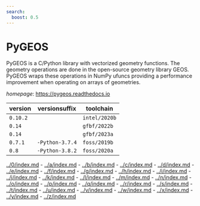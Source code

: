 ```yaml
---
search:
  boost: 0.5
---
```

# PyGEOS

PyGEOS is a C/Python library with vectorized geometry functions. The geometry operations are done in  the open-source geometry library GEOS. PyGEOS wraps these operations in NumPy ufuncs providing a performance  improvement when operating on arrays of geometries.

*homepage*: <https://pygeos.readthedocs.io>

version | versionsuffix | toolchain
--------|---------------|----------
``0.10.2`` |  | ``intel/2020b``
``0.14`` |  | ``gfbf/2022b``
``0.14`` |  | ``gfbf/2023a``
``0.7.1`` | ``-Python-3.7.4`` | ``foss/2019b``
``0.8`` | ``-Python-3.8.2`` | ``foss/2020a``

[../0/index.md](0) - [../a/index.md](a) - [../b/index.md](b) - [../c/index.md](c) - [../d/index.md](d) - [../e/index.md](e) - [../f/index.md](f) - [../g/index.md](g) - [../h/index.md](h) - [../i/index.md](i) - [../j/index.md](j) - [../k/index.md](k) - [../l/index.md](l) - [../m/index.md](m) - [../n/index.md](n) - [../o/index.md](o) - [../p/index.md](p) - [../q/index.md](q) - [../r/index.md](r) - [../s/index.md](s) - [../t/index.md](t) - [../u/index.md](u) - [../v/index.md](v) - [../w/index.md](w) - [../x/index.md](x) - [../y/index.md](y) - [../z/index.md](z)

